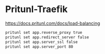 # Pritunl-Traefik


https://docs.pritunl.com/docs/load-balancing
```bash
pritunl set app.reverse_proxy true
pritunl set app.redirect_server false
pritunl set app.server_ssl false
pritunl set app.server_port 80
```

